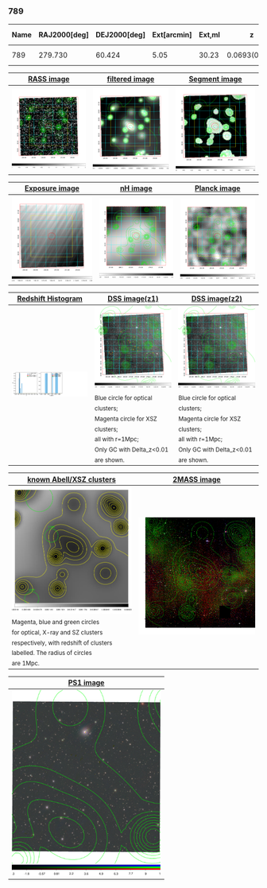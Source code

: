 <div STYLE="page-break-after: always;"></div>

### 789

|Name|RAJ2000[deg]|DEJ2000[deg] |Ext[arcmin]| Ext,ml | z | z_src| C|GC(XSZ,Delta_z<0.01)| GC(OPT,Delta_z<0.01)|GC| R_sig[arcmin] | R500[arcmin] | R500[Mpc]| CRsig[c/s] | CR500[c/s] |L500[1E44 erg/s]|F500[1E-12 erg/s/cm^2]| M500[1E14 Msun]|Tx[keV]|Cnt_sig|Beta|Rc[arcmin]|Comment|Alias|
|---|---|---|---|---|---|------|---|--------|---------|----------|---|---|---|---|---|---|---|---|---|---|---|---|---|---|
|789| 279.730| 60.424| 5.05| 30.23| 0.0693(0.007)| z1,| G| -| -| N, W| 32.185| 7.690| 0.611| 0.072(0.038)| 0.064(0.034)| 0.121(0.090)| 1.039(0.771)| 0.69(0.26)| 1.74(0.42)| 291.7| 0.541(-0.027+0.040)| 2.987(-0.353+0.441)| -| t262|

|[RASS image](../image/789/789_img.pdf)|[filtered image](../image/789/789_fil.pdf)|[Segment image](../image/789/789_seg.pdf)|
|-------------------|--------------------|-------------------|
| <img src="../image/789/789_img.png" width="300">  | <img src="../image/789/789_fil.png" width="300">   | <img src="../image/789/789_seg.png" width="300">  |

|[Exposure image](../image/789/789_mex.pdf)| [nH image](../image/789/789_nh.pdf)| [Planck image](../image/789/789_p.pdf)|
|-------------------|--------------------|-------------------|
|<img src="../image/789/789_mex.png" width="300">   | <img src="../image/789/789_nh.png" width="300">    | <img src="../image/789/789_p.png" width="300"> |

|[Redshift Histogram](../image/789/789_zg.pdf) | [DSS image(z1)](../image/789/789_dss_z1.pdf)      |  [DSS image(z2)](../image/789/789_dss_z2.pdf)    |
|-------------------|--------------------|-------------------|
|<img src="../image/789/789_zg.png" width="300"> |<img src="../image/789/789_dss_z1.png" width="300"> <sub><br>Blue circle for optical clusters; <br>Magenta circle for XSZ clusters; <br>all with r=1Mpc; <br>Only GC with Delta_z<0.01 are shown. </sub>| <img src="../image/789/789_dss_z2.png" width="300"><sub><br>Blue circle for optical clusters; <br>Magenta circle for XSZ clusters; <br>all with r=1Mpc; <br>Only GC with Delta_z<0.01 are shown. </sub> |

|[known Abell/XSZ clusters](../image/789/789_gc.pdf) | [2MASS image](../image/789/789_2mass.pdf)      |
|-------------------|-------------------|
|<img src=../image/789/789_gc.png width="300"> <br><sub>Magenta, blue and green circles <br>for optical, X-ray and SZ clusters <br>respectively, with redshift of clusters <br>labelled. The radius of circles <br>are 1Mpc.</sub>|<img src="../image/789/789_2mass.png" width="300">  |

|[PS1 image](../image/789/789_ps1.pdf)            |
|-------------------|
| <img src="../image/789/789_ps1.pdf" width="300">  |
